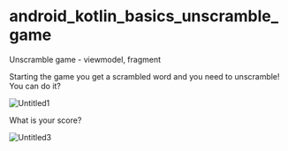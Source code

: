 # android_kotlin_basics_unscramble_game
Unscramble game - viewmodel, fragment

Starting the game you get a scrambled word and you need to unscramble! You can do it?

![Untitled1](https://user-images.githubusercontent.com/95829236/154867299-f898c85f-8789-4976-8168-53e22ac93b4b.png)

What is your score?

![Untitled3](https://user-images.githubusercontent.com/95829236/154867307-d8ec6c27-e890-4612-bbac-274e7f26caa2.png)
